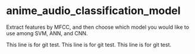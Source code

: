 # anime_audio_classification_model
Extract features by MFCC, and then choose which model you would like to use among SVM, ANN, and CNN.

This line is for git test.
This line is for git test.
This line is for git test.
